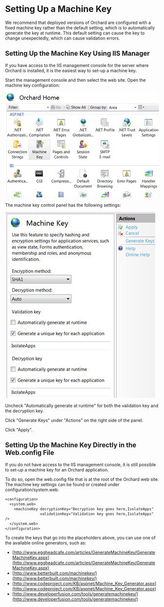 Setting Up a Machine Key
========================

We recommend that deployed versions of Orchard are configured with a fixed machine key rather than the default setting, which is to automatically generate the key at runtime. This default setting can cause the key to change unexpectedly, which can cause validation errors.


Setting Up the Machine Key Using IIS Manager
--------------------------------------------


If you have access to the IIS management console for the server where Orchard is installed, it is the easiest way to set-up a machine key.

Start the management console and then select the web site. Open the machine key configuration:

![The IIS web site configuration panel](../Attachments/Setting-up-a-machine-key/IisManagerMachineKey.PNG)

The machine key control panel has the following settings:

![The machine key configuration panel](../Attachments/Setting-up-a-machine-key/UncheckAutoMachineKey.PNG)

Uncheck "Automatically generate at runtime" for both the validation key and the decryption key.

Click "Generate Keys" under "Actions" on the right side of the panel.

Click "Apply".

Setting Up the Machine Key Directly in the Web.config File
----------------------------------------------------------


If you do not have access to the IIS management console, it is still possible to set-up a machine key for an Orchard application.

To do so, open the web.config file that is at the root of the Orchard web site. The machine key settings can be found or created under configuration/system.web:

    
    <configuration>
      <system.web>
        <machineKey decryptionKey="Decryption key goes here,IsolateApps" 
                    validationKey="Validation key goes here,IsolateApps" />
      </system.web>
    </configuration>


To create the keys that go into the placeholders above, you can use one of the available online generators, such as:

* [http://www.eggheadcafe.com/articles/GenerateMachineKey/GenerateMachineKey.aspx](http://www.eggheadcafe.com/articles/GenerateMachineKey/GenerateMachineKey.aspx)
* [http://www.betterbuilt.com/machinekey/](http://www.betterbuilt.com/machinekey/)
* [http://www.codeproject.com/KB/aspnet/Machine_Key_Generator.aspx](http://www.codeproject.com/KB/aspnet/Machine_Key_Generator.aspx)
* [http://www.developerfusion.com/tools/generatemachinekey/](http://www.developerfusion.com/tools/generatemachinekey/)
